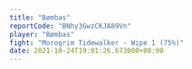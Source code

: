 ```yaml
---
title: "Bømbas"
reportCode: "BNhy3GwzCKJA89Vn"
player: "Bømbas"
fight: "Morogrim Tidewalker - Wipe 1 (75%)"
date: 2021-10-24T19:01:26.673000+00:00
---
```

